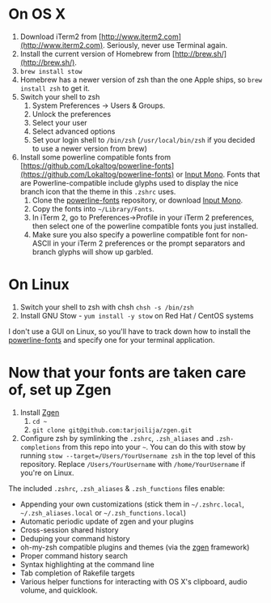 # On OS X

1. Download iTerm2 from [http://www.iterm2.com](http://www.iterm2.com). Seriously, never use Terminal again.
2. Install the current version of Homebrew from [http://brew.sh/](http://brew.sh/).
3. `brew install stow`
4. Homebrew has a newer version of zsh than the one Apple ships, so `brew install zsh` to get it.
5. Switch your shell to zsh
    1. System Preferences -> Users & Groups.
    2. Unlock the preferences
    3. Select your user
    4. Select advanced options
    5. Set your login shell to `/bin/zsh` (`/usr/local/bin/zsh` if you decided to use a newer version from brew)
6. Install some powerline compatible fonts from [https://github.com/Lokaltog/powerline-fonts](https://github.com/Lokaltog/powerline-fonts) or [Input Mono](http://input.fontbureau.com/). Fonts that are Powerline-compatible include glyphs used to display the nice branch icon that the theme in this `.zshrc` uses.
    1. Clone the [powerline-fonts](https://github.com/Lokaltog/powerline-fonts) repository, or download [Input Mono](http://input.fontbureau.com/).
    2. Copy the fonts into `~/Library/Fonts`.
    3. In iTerm 2, go to Preferences->Profile in your iTerm 2 preferences, then select one of the powerline compatible fonts you just installed.
    4.  Make sure you also specify a powerline compatible font for non-ASCII in your iTerm 2 preferences or the prompt separators and branch glyphs will show up garbled.

# On Linux

1. Switch your shell to zsh with chsh `chsh -s /bin/zsh`
2. Install GNU Stow - `yum install -y stow` on Red Hat / CentOS systems

I don't use a GUI on Linux, so you'll have to track down how to install the [powerline-fonts](https://github.com/Lokaltog/powerline-fonts) and specify one for your terminal application.

# Now that your fonts are taken care of, set up Zgen

1. Install [Zgen](https://github.com/tarjoilija/zgen)
    1. `cd ~`
    2. `git clone git@github.com:tarjoilija/zgen.git`
2. Configure zsh by symlinking the `.zshrc`, `.zsh_aliases` and `.zsh-completions` from this repo into your `~`. You can do this with stow by running `stow --target=/Users/YourUsername zsh` in the top level of this repository. Replace `/Users/YourUsername` with `/home/YourUsername` if you're on Linux.

The included `.zshrc`, `.zsh_aliases` & `.zsh_functions` files enable:

* Appending your own customizations (stick them in `~/.zshrc.local`, `~/.zsh_aliases.local` or `~/.zsh_functions.local`)
* Automatic periodic update of zgen and your plugins
* Cross-session shared history
* Deduping your command history
* oh-my-zsh compatible plugins and themes (via the [zgen](https://github.com/tarjoilija/zgen) framework)
* Proper command history search
* Syntax highlighting at the command line
* Tab completion of Rakefile targets
* Various helper functions for interacting with OS X's clipboard, audio volume,  and quicklook.
